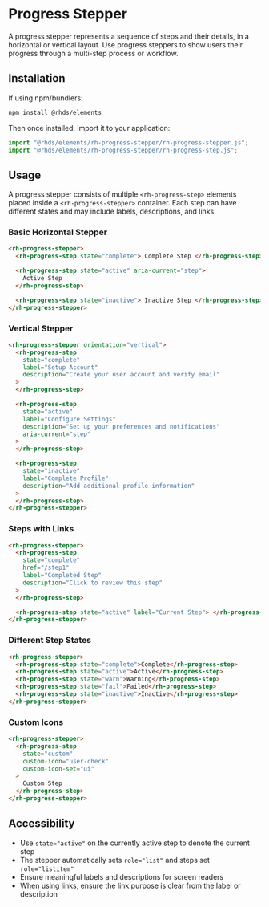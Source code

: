 # Progress Stepper

A progress stepper represents a sequence of steps and their details, in a horizontal or vertical layout. Use progress steppers to show users their progress through a multi-step process or workflow.

## Installation

If using npm/bundlers:

```bash
npm install @rhds/elements
```

Then once installed, import it to your application:

```js
import "@rhds/elements/rh-progress-stepper/rh-progress-stepper.js";
import "@rhds/elements/rh-progress-stepper/rh-progress-step.js";
```

## Usage

A progress stepper consists of multiple `<rh-progress-step>` elements placed inside a `<rh-progress-stepper>` container. Each step can have different states and may include labels, descriptions, and links.

### Basic Horizontal Stepper

```html
<rh-progress-stepper>
  <rh-progress-step state="complete"> Complete Step </rh-progress-step>

  <rh-progress-step state="active" aria-current="step">
    Active Step
  </rh-progress-step>

  <rh-progress-step state="inactive"> Inactive Step </rh-progress-step>
</rh-progress-stepper>
```

### Vertical Stepper

```html
<rh-progress-stepper orientation="vertical">
  <rh-progress-step
    state="complete"
    label="Setup Account"
    description="Create your user account and verify email"
  >
  </rh-progress-step>

  <rh-progress-step
    state="active"
    label="Configure Settings"
    description="Set up your preferences and notifications"
    aria-current="step"
  >
  </rh-progress-step>

  <rh-progress-step
    state="inactive"
    label="Complete Profile"
    description="Add additional profile information"
  >
  </rh-progress-step>
</rh-progress-stepper>
```

### Steps with Links

```html
<rh-progress-stepper>
  <rh-progress-step
    state="complete"
    href="/step1"
    label="Completed Step"
    description="Click to review this step"
  >
  </rh-progress-step>

  <rh-progress-step state="active" label="Current Step"> </rh-progress-step>
</rh-progress-stepper>
```

### Different Step States

```html
<rh-progress-stepper>
  <rh-progress-step state="complete">Complete</rh-progress-step>
  <rh-progress-step state="active">Active</rh-progress-step>
  <rh-progress-step state="warn">Warning</rh-progress-step>
  <rh-progress-step state="fail">Failed</rh-progress-step>
  <rh-progress-step state="inactive">Inactive</rh-progress-step>
</rh-progress-stepper>
```

### Custom Icons

```html
<rh-progress-stepper>
  <rh-progress-step
    state="custom"
    custom-icon="user-check"
    custom-icon-set="ui"
  >
    Custom Step
  </rh-progress-step>
</rh-progress-stepper>
```

## Accessibility

- Use `state="active"` on the currently active step to denote the current step
- The stepper automatically sets `role="list"` and steps set `role="listitem"`
- Ensure meaningful labels and descriptions for screen readers
- When using links, ensure the link purpose is clear from the label or description

